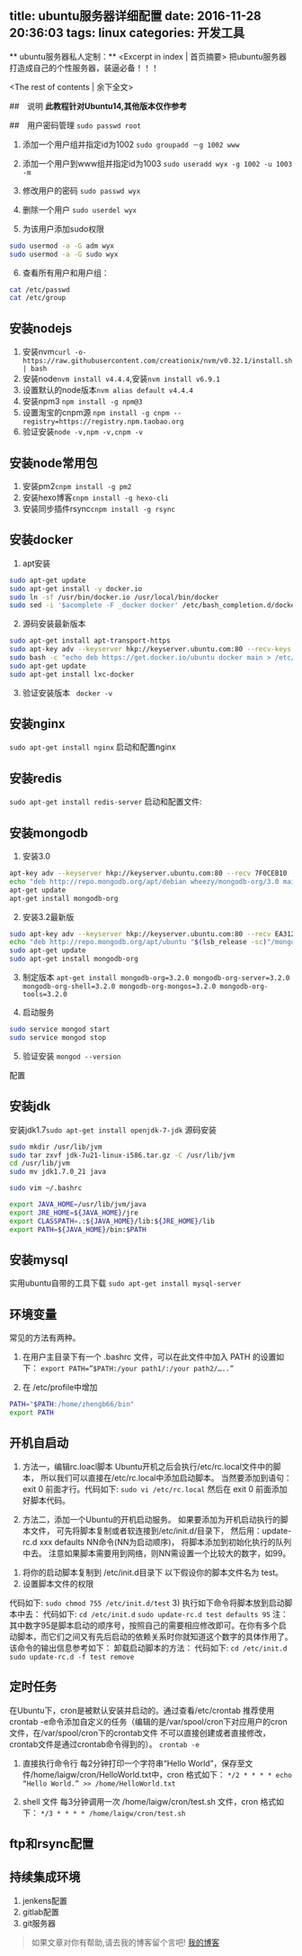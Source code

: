 title: ubuntu服务器详细配置
date: 2016-11-28 20:36:03
tags: linux
categories: 开发工具
---
** ubuntu服务器私人定制：** <Excerpt in index | 首页摘要>
把ubuntu服务器打造成自己的个性服务器，装逼必备！！！
<!-- more -->
<The rest of contents | 余下全文>

##　说明
**此教程针对Ubuntu14,其他版本仅作参考**

##　用户密码管理
`sudo passwd root`
1. 添加一个用户组并指定id为1002
`sudo groupadd －g 1002 www`
2. 添加一个用户到www组并指定id为1003
`sudo useradd wyx -g 1002 -u 1003 -m`

3. 修改用户的密码
`sudo passwd wyx`
4. 删除一个用户
`sudo userdel wyx`

5. 为该用户添加sudo权限

```bash
sudo usermod -a -G adm wyx
sudo usermod -a -G sudo wyx
```

6. 查看所有用户和用户组：
```bash
cat /etc/passwd
cat /etc/group
```
## 安装nodejs
1. 安装nvm`curl -o- https://raw.githubusercontent.com/creationix/nvm/v0.32.1/install.sh | bash`
2. 安装node`nvm install v4.4.4`,安装`nvm install v6.9.1`
3. 设置默认的node版本`nvm alias default v4.4.4`
4. 安装npm3  `npm install -g npm@3`
5. 设置淘宝的cnpm源  `npm install -g cnpm --registry=https://registry.npm.taobao.org`
6. 验证安装`node -v,npm -v,cnpm -v`
## 安装node常用包
1. 安装pm2`cnpm install -g pm2`
2. 安装hexo博客`cnpm install -g hexo-cli`
3. 安装同步插件rsync`cnpm install -g rsync`

## 安装docker
1. apt安装

```bash
sudo apt-get update
sudo apt-get install -y docker.io
sudo ln -sf /usr/bin/docker.io /usr/local/bin/docker
sudo sed -i '$acomplete -F _docker docker' /etc/bash_completion.d/docker.io
```

2. 源码安装最新版本

```bash
sudo apt-get install apt-transport-https
sudo apt-key adv --keyserver hkp://keyserver.ubuntu.com:80 --recv-keys 36A1D7869245C8950F966E92D8576A8BA88D21E9
sudo bash -c "echo deb https://get.docker.io/ubuntu docker main > /etc/apt/sources.list.d/docker.list"
sudo apt-get update
sudo apt-get install lxc-docker
```

3. 验证安装版本
` docker -v`

## 安装nginx
`sudo apt-get install nginx`
启动和配置nginx
## 安装redis
`sudo apt-get install redis-server`
启动和配置文件:
## 安装mongodb
1. 安装3.0

```bash
apt-key adv --keyserver hkp://keyserver.ubuntu.com:80 --recv 7F0CEB10
echo "deb http://repo.mongodb.org/apt/debian wheezy/mongodb-org/3.0 main" | sudo tee /etc/apt/sources.list.d/mongodb-org-3.0.list
apt-get update  
apt-get install mongodb-org
```

2. 安装3.2最新版

```bash
sudo apt-key adv --keyserver hkp://keyserver.ubuntu.com:80 --recv EA312927
echo "deb http://repo.mongodb.org/apt/ubuntu "$(lsb_release -sc)"/mongodb-org/3.2 multiverse" | sudo tee /etc/apt/sources.list.d/mongodb.list
sudo apt-get update
sudo apt-get install mongodb-org
```

3. 制定版本
`apt-get install mongodb-org=3.2.0 mongodb-org-server=3.2.0 mongodb-org-shell=3.2.0 mongodb-org-mongos=3.2.0 mongodb-org-tools=3.2.0`

4. 启动服务

```bash
sudo service mongod start
sudo service mongod stop
```

5. 验证安装
`mongod --version`

配置

## 安装jdk
安装jdk1.7`sudo apt-get install openjdk-7-jdk`
源码安装

```bash
sudo mkdir /usr/lib/jvm
sudo tar zxvf jdk-7u21-linux-i586.tar.gz -C /usr/lib/jvm
cd /usr/lib/jvm
sudo mv jdk1.7.0_21 java

sudo vim ~/.bashrc

export JAVA_HOME=/usr/lib/jvm/java
export JRE_HOME=${JAVA_HOME}/jre  
export CLASSPATH=.:${JAVA_HOME}/lib:${JRE_HOME}/lib  
export PATH=${JAVA_HOME}/bin:$PATH  
```
## 安装mysql
实用ubuntu自带的工具下载
`sudo apt-get install mysql-server`

## 环境变量
常见的方法有两种。

1. 在用户主目录下有一个 .bashrc 文件，可以在此文件中加入 PATH 的设置如下： 
`export PATH=”$PATH:/your path1/:/your path2/…..” `

2. 在 /etc/profile中增加
```bash
PATH="$PATH:/home/zhengb66/bin" 
export PATH
``` 

## 开机自启动
1. 方法一，编辑rc.loacl脚本
Ubuntu开机之后会执行/etc/rc.local文件中的脚本，
所以我们可以直接在/etc/rc.local中添加启动脚本。
当然要添加到语句：exit 0 前面才行。代码如下:
`sudo vi /etc/rc.local`
然后在 exit 0 前面添加好脚本代码。

2. 方法二，添加一个Ubuntu的开机启动服务。
如果要添加为开机启动执行的脚本文件，
可先将脚本复制或者软连接到/etc/init.d/目录下，
然后用：update-rc.d xxx defaults NN命令(NN为启动顺序)，
将脚本添加到初始化执行的队列中去。
注意如果脚本需要用到网络，则NN需设置一个比较大的数字，如99。
1) 将你的启动脚本复制到 /etc/init.d目录下
 以下假设你的脚本文件名为 test。
2) 设置脚本文件的权限

代码如下:
`sudo chmod 755 /etc/init.d/test`
3) 执行如下命令将脚本放到启动脚本中去：
代码如下:
`cd /etc/init.d`  `sudo update-rc.d test defaults 95`
 注：其中数字95是脚本启动的顺序号，按照自己的需要相应修改即可。在你有多个启动脚本，而它们之间又有先后启动的依赖关系时你就知道这个数字的具体作用了。该命令的输出信息参考如下：
卸载启动脚本的方法：
代码如下:
`cd /etc/init.d`
`sudo update-rc.d -f test remove`

## 定时任务
在Ubuntu下，cron是被默认安装并启动的。通过查看/etc/crontab
推荐使用crontab -e命令添加自定义的任务（编辑的是/var/spool/cron下对应用户的cron文件，在/var/spool/cron下的crontab文件 不可以直接创建或者直接修改，crontab文件是通过crontab命令得到的）。
`crontab -e`

1. 直接执行命令行
每2分钟打印一个字符串“Hello World”，保存至文件/home/laigw/cron/HelloWorld.txt中，cron 格式如下：
`*/2 * * * * echo “Hello World.” >> /home/HelloWorld.txt`

2. shell 文件
每3分钟调用一次 /home/laigw/cron/test.sh 文件，cron 格式如下：
`*/3 * * * * /home/laigw/cron/test.sh`
## ftp和rsync配置

## 持续集成环境
1. jenkens配置
2. gitlab配置
3. git服务器

> 如果文章对你有帮助,请去我的博客留个言吧! [我的博客][1]

[1]: http://geeksblog.cc
